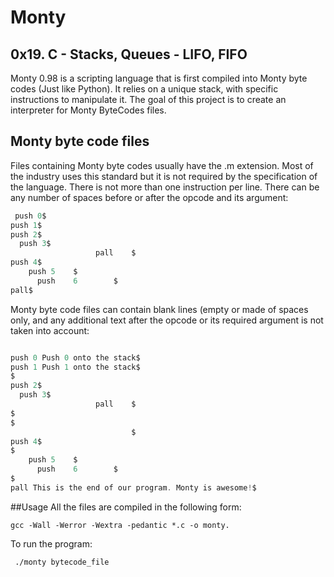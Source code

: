 # Monty
## 0x19. C - Stacks, Queues - LIFO, FIFO
Monty 0.98 is a scripting language that is first compiled into Monty byte codes (Just like Python). It relies on a unique stack, with specific instructions to manipulate it. The goal of this project is to create an interpreter for Monty ByteCodes files.
## Monty byte code files
Files containing Monty byte codes usually have the .m extension. Most of the industry uses this standard but it is not required by the specification of the language. There is not more than one instruction per line. There can be any number of spaces before or after the opcode and its argument:
```c
 push 0$
push 1$
push 2$
  push 3$
                   pall    $
push 4$
    push 5    $
      push    6        $
pall$
```
Monty byte code files can contain blank lines (empty or made of spaces only, and any additional text after the opcode or its required argument is not taken into account:
```c

push 0 Push 0 onto the stack$
push 1 Push 1 onto the stack$
$
push 2$
  push 3$
                   pall    $
$
$
                           $
push 4$
$
    push 5    $
      push    6        $
$
pall This is the end of our program. Monty is awesome!$
```
##Usage
All the files are compiled in the following form:
```
gcc -Wall -Werror -Wextra -pedantic *.c -o monty.
```
To run the program:
```
 ./monty bytecode_file
```
